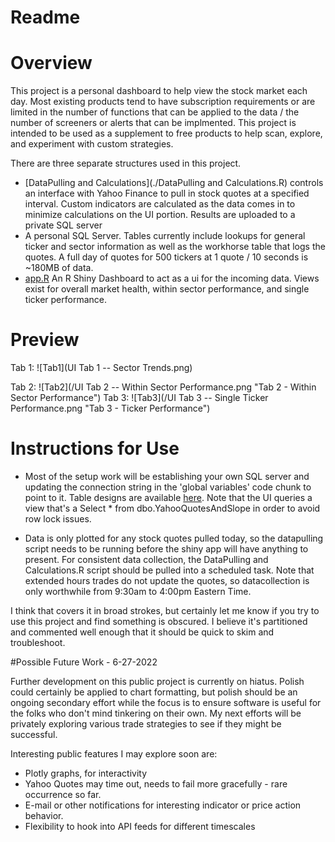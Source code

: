 Readme
================

# Overview

This project is a personal dashboard to help view the stock market each day.  Most existing products tend to have subscription requirements or are limited in the number of functions that can be applied to the data / the number of screeners or alerts that can be implmented.  This project is intended to be used as a supplement to free products to help scan, explore, and experiment with custom strategies.

There are three separate structures used in this project.  

* [DataPulling and Calculations](./DataPulling and Calculations.R) controls an interface with Yahoo Finance to pull in stock quotes at a specified interval.  Custom indicators are calculated as the data comes in to minimize calculations on the UI portion.  Results are uploaded to a private SQL server
* A personal SQL Server.  Tables currently include lookups for general ticker and sector information as well as the workhorse table that logs the quotes.  A full day of quotes for 500 tickers at 1 quote / 10 seconds is ~180MB of data.
* [app.R](./LeanUI/app.R) An R Shiny Dashboard to act as a ui for the incoming data.  Views exist for overall market health, within sector performance, and single ticker performance.

# Preview

Tab 1: ![Tab1](UI Tab 1 -- Sector Trends.png)

Tab 2: ![Tab2](/UI Tab 2 -- Within Sector Performance.png "Tab 2 - Within Sector Performance")
Tab 3: ![Tab3](/UI Tab 3 -- Single Ticker Performance.png "Tab 3 - Ticker Performance")

# Instructions for Use
* Most of the setup work will be establishing your own SQL server and updating the connection string in the 'global variables' code chunk to point to it. Table designs are available [here](https://github.com/fd54386/Stocks_Live_Server_SQL-UI/blob/main/SQLTableDesign.png).  Note that the UI queries a view that's a Select * from dbo.YahooQuotesAndSlope in order to avoid row lock issues.

* Data is only plotted for any stock quotes pulled today, so the datapulling script needs to be running before the shiny app will have anything to present.  For consistent data collection, the DataPulling and Calculations.R script should be pulled into a scheduled task.  Note that extended hours trades do not update the quotes, so datacollection is only worthwhile from 9:30am to 4:00pm Eastern Time.

I think that covers it in broad strokes, but certainly let me know if you try to use this project and find something is obscured.  I believe it's partitioned and commented well enough that it should be quick to skim and troubleshoot.


#Possible Future Work - 6-27-2022

Further development on this public project is currently on hiatus. Polish could certainly be applied to chart formatting, but polish should be an ongoing secondary effort while the focus is to ensure software is useful for the folks who don't mind tinkering on their own.  My next efforts will be privately exploring various trade strategies to see if they might be successful.  

Interesting public features I may explore soon are:
* Plotly graphs, for interactivity
* Yahoo Quotes may time out, needs to fail more gracefully - rare occurrence so far.
* E-mail or other notifications for interesting indicator or price action behavior.
* Flexibility to hook into API feeds for different timescales
